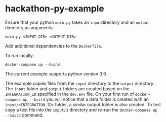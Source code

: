 # hackathon-py-example

Ensure that your python `main.py` takes an `input`directory and an `output` directory as arguments:

`main.py <INPUT_DIR> <OUTPUT_DIR>`

Add additional dependencies to the `Dockerfile`.

To run locally:

`docker-compose up --build`

The current example supports python version 3.9.

The example copies files from the `input` directory to the `output` directory. The `input` folder and `output` folders are created based on the `INTEGRATION_ID` specified in the `dev.env` file. On your first run of `docker-compose up --build` you will notice that a data folder is created with an `input/<INTEGRATION_ID>` folder, a similar output folder is also created. 
To test copy a test file into the `input/1` directory and re-run the `docker-compose up --build` command.